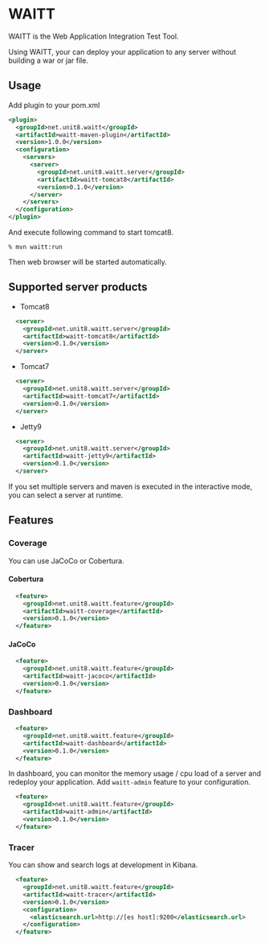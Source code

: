 WAITT
==================

WAITT is the Web Application Integration Test Tool.

Using WAITT, your can deploy your application to any server without building a war or jar file.

## Usage

Add plugin to your pom.xml

```xml
<plugin>
  <groupId>net.unit8.waitt</groupId>
  <artifactId>waitt-maven-plugin</artifactId>
  <version>1.0.0</version>
  <configuration>
    <servers>
      <server>
        <groupId>net.unit8.waitt.server</groupId>
        <artifactId>waitt-tomcat8</artifactId>
        <version>0.1.0</version>
      </server>
    </servers>
  </configuration>
</plugin>
```

And execute following command to start tomcat8.

```shell
% mvn waitt:run
```

Then web browser will be started automatically.

## Supported server products

- Tomcat8

```xml
  <server>
    <groupId>net.unit8.waitt.server</groupId>
    <artifactId>waitt-tomcat8</artifactId>
    <version>0.1.0</version>
  </server>
```

- Tomcat7

```xml
  <server>
    <groupId>net.unit8.waitt.server</groupId>
    <artifactId>waitt-tomcat7</artifactId>
    <version>0.1.0</version>
  </server>
```

- Jetty9

```xml
  <server>
    <groupId>net.unit8.waitt.server</groupId>
    <artifactId>waitt-jetty9</artifactId>
    <version>0.1.0</version>
  </server>
```


If you set multiple servers and maven is executed in the interactive mode, you can select a server at runtime.


## Features

### Coverage

You can use JaCoCo or Cobertura.

#### Cobertura

```xml
  <feature>
    <groupId>net.unit8.waitt.feature</groupId>
    <artifactId>waitt-coverage</artifactId>
    <version>0.1.0</version>
  </feature>
```

#### JaCoCo

```xml
  <feature>
    <groupId>net.unit8.waitt.feature</groupId>
    <artifactId>waitt-jacoco</artifactId>
    <version>0.1.0</version>
  </feature>
```

### Dashboard

```xml
  <feature>
    <groupId>net.unit8.waitt.feature</groupId>
    <artifactId>waitt-dashboard</artifactId>
    <version>0.1.0</version>
  </feature>
```

In dashboard, you can monitor the memory usage / cpu load of a server and redeploy your application.
Add `waitt-admin` feature to your configuration.

```xml
  <feature>
    <groupId>net.unit8.waitt.feature</groupId>
    <artifactId>waitt-admin</artifactId>
    <version>0.1.0</version>
  </feature>
```


### Tracer

You can show and search logs at development in Kibana.

```xml
  <feature>
    <groupId>net.unit8.waitt.feature</groupId>
    <artifactId>waitt-tracer</artifactId>
    <version>0.1.0</version>
    <configuration>
      <elasticsearch.url>http://[es host]:9200</elasticsearch.url>
    </configuration>
  </feature>
```
